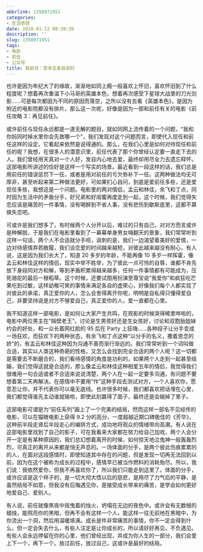 ```yaml
---
abbrlink: 1358971951
categories:
- 生活感悟
date: 2018-01-12 00:39:39
description: ''
slug: 1358971951
tags:
- 电影
- 前任
- 公众号
title: 致前任：愿余生各自安好
---
```


也许是因为年纪大了的缘故，渐渐地如同上瘾一般喜欢上怀旧，喜欢怀旧到了什么程度呢？想着再次重温下小马哥的英雄本色，想着再次感受下星球大战里的刀光剑影……可是每次都因为不同的原因而落空，之所以没有去看《英雄本色》，是因为附近的电影院都没有排片，那么这一次呢，好像是因为一部和前任有关的电影《前任攻略 3：再见前任》。

或许前任与现任永远都是一道无解的题目，就如同网上流传着的一个问题，“我和你妈同时掉水里你会先救哪一个”，我们发现对这个问题而言，即使代入现任和前任这样的设定，它看起来依然是说得通的。那么，在我们心里是如何对待现任和前任的呢？我想，在很多人的潜意识里，前任代表了那个你曾经认定要一直走下去的人。我们曾经用天真对一个人好，发自内心地去爱，最终却用尽全力去遗忘释怀。这部电影所讲述的恰好是这样一个写实的场景。最近看到一段这样的话，我们总是用前任的错误惩罚下一任，或者是用对前任的亏欠弥补下一任。这两种做法均无可厚非，甚至听起来第二种做法更好，可如果扪心自问，到底是爱前任多些，还是爱现任多些，我想这是一个问题。电影里的两对情侣，孟云和林佳，余飞和丁点，同时因为生活中的矛盾分手，好兄弟和好闺蜜再度走到一起，这个时候，我们觉得失恋应该是痛苦的一件事情，没有喝醉到不省人事，没有悲伤到歇斯底里，这都不算做失恋吧。

可或许是我们想多了，有时候两个人分开以后，难过的只有自己，对对方而言或许是种解脱，于是我们在电影里看到了一幕幕单身男女嗨翻天的景象，我们常常听到这样一句话，两个人不合适就分手呗，讽刺的是，我们一边渴望着美好的爱情，一边对待感情弃若敝履，我们谈恋爱的时间越来越短，对彼此越来越没有耐心，有人说，这是因为我们长大了，知道 20 多岁的年龄，不能再像 10 多岁一样挥霍，像孟云和林佳这样的情侣，现实中举不胜举，为了彼此一点可怜的自尊，谁都不肯先放下身段同对方和解，等到矛盾积累得越来越多，任何一件事情都有可能成为，压死骆驼的最后一根稻草。这个时候，还要试图用扮演至尊宝说“我爱你”和疯狂吃芒果吃到过敏，这样幼稚可笑的事情来满足各自的虚荣心，好像我们每个人都实现了对彼此的承诺，真正爱你的人，怎么会舍得离开你呢，明明是自私得只懂得爱自己，非要坚持说是对方不够爱自己，真正爱你的人，爱一直都在心里。

我不知道这样一部电影，是如何让大家产生共鸣，在观影的时候哭得稀里哗啦的，电影中两位男主在“隔壁老王”，讨论是生男孩好还是生女孩好，讨论和双胞胎姐妹约会的好处，和一众长着网红脸的 95 后在 Party 上狂嗨……各种段子让分手变成一场狂欢，而狂欢下的两种状态，有余飞和丁点这种“以分手的名义，撒着思念的娇”的，有孟云和林佳这种因为沟通不善而渐行渐远的。我们常常听到一个词叫做合适，其实以人类这种奇葩的性格，又怎么会找到完全合适的两个人呢？这一切都是需要去不断磨合的，我们看待感情的角度是功利的，如果两个人走到一起甚至结婚，我们觉得这就是合适的，那么像孟云和林佳这种相爱五年的情侣，我觉得我们很难用一句合适或者不合适来说说清楚，两个人在一起一定要多沟通，有问题不要想着第二天再解决。在感情中不要用“作”这种手段去测试对方，一个人喜欢你，愿意忍让你，并不代表你可以毫无底线。也许很多时候，我们都喜欢把话埋在心里，我们都觉得谁先主动谁就输啦，即使此刻赢得了面子，最终还是会输掉了里子。

这部电影可谓是为“前任系列”画上了一个完美的结局，然而这样一部名不见经传的电影，可以在猫眼电影上获得 9.2 分的高分，一度超越近期口碑极佳的《芳华》，这种前半段走肾后半段走心的编排方式，成功地将观众的情绪带向高潮。有人说在这部电影里找到了自己的影子，可在我看来大家都在努力给自己加戏，两个人会分开一定是有某种原因的，我们总幻想着离开的时候，如何惊天地泣鬼神一般轰轰烈烈，可真正的离开从来都是悄无声息的。一场体面的分手，是两个彼此伤痕累累的的人，在面对这段感情时，即使知道其中存在的问题，但是发现一切再无法回到以前，因为在这个被称为成长的过程中，感情早已被当作燃料的消耗殆尽。所以，我们说：我依然爱你，但我不再喜欢你了，所以我们只能走到这里了。体面的分手，或许应该是这个样子的，是一切大彻大悟以后的慈悲，是用尽了力气后的平静，是虽然结局不如意，但我没有后悔遇见你，是接受成长带来的痛苦，是学会如何更好地爱自己、爱别人。

有人说，前任就像黑夜中摇曳着的烛火，坍塌在无边的夜色中。或许会有无数根的蜡烛，能照亮你的黑暗，但再不会有这样一个人，能这样一往无前地在黑暗中，为你烫出一个洞，然后用温暖填满。成长是件非常痛苦的事情，你不一定会得到什么，但一定会失去什么，有些人注定是让你成长的，所以请好好再见，不负遇见。有些人会永远停留在你的心里，他们曾经出现，并成为你人生的一部分，我们会爱上下一个，再下一个。放过前任，放过自己，这或许是最好的结局。